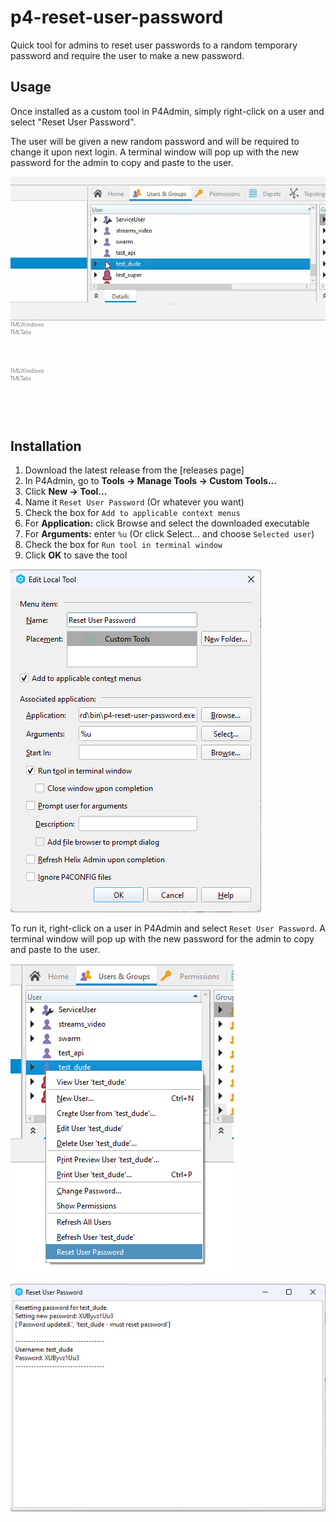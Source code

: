 # p4-reset-user-password
Quick tool for admins to reset user passwords to a random temporary password and require the user to make a new password.

## Usage
Once installed as a custom tool in P4Admin, simply right-click on a user and select "Reset User Password".

The user will be given a new random password and will be required to change it upon next login. A terminal window will pop up with the new password for the admin to copy and paste to the user.

![Usage Demo](images/Usage_Demo.gif)

## Installation
1. Download the latest release from the [releases page]
2. In P4Admin, go to **Tools -> Manage Tools -> Custom Tools...**
3. Click **New -> Tool...**
4. Name it `Reset User Password` (Or whatever you want)
5. Check the box for `Add to applicable context menus`
6. For **Application:** click Browse and select the downloaded executable
7. For **Arguments:** enter `%u` (Or click Select... and choose `Selected user`)
8. Check the box for `Run tool in terminal window`
9. Click **OK** to save the tool


![Custom Tool Dialog Example](images/Tool_Settings.png)

To run it, right-click on a user in P4Admin and select `Reset User Password`. A terminal window will pop up with the new password for the admin to copy and paste to the user.

![Context Menu Screenshot](images/RightClick_Menu.png)

![Terminal Output Screenshot](images/Output_Example.png)